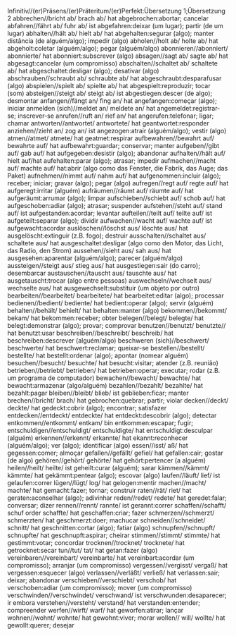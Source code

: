 Infinitiv//(er)Präsens/(er)Präteritum/(er)Perfekt:Übersetzung 1;Übersetzung 2
abbrechen//bricht ab/ brach ab/ hat abgebrochen:abortar; cancelar
abfahren//fährt ab/ fuhr ab/ ist abgefahren:deixar (um lugar); partir (de um lugar)
abhalten//hält ab/ hielt ab/ hat abgehalten:segurar (algo); manter distância (de alguém/algo); impedir (algo)
abholen//holt ab/ holte ab/ hat abgeholt:coletar (alguém/algo); pegar (alguém/algo)
abonnieren//abonniert/ abonnierte/ hat abonniert:subscrever (algo)
absagen//sagt ab/ sagte ab/ hat abgesagt:cancelar (um compromisso)
abschalten//schaltet ab/ schaltete ab/ hat abgeschaltet:desligar (algo); desativar (algo)
abschrauben//schraubt ab/ schraubte ab/ hat abgeschraubt:desparafusar (algo)
abspielen//spielt ab/ spielte ab/ hat abgespielt:reproduzir; tocar (som)
absteigen//steigt ab/ steigt ab/ ist abgestiegen:descer (de algo); desmontar
anfangen//fängt an/ fing an/ hat angefangen:começar (algo); iniciar
anmelden (sich)//meldet an/ meldete an/ hat angemeldet:registrar-se; inscrever-se
anrufen//ruft an/ rief an/ hat angerufen:telefonar; ligar; chamar
antworten//antwortet/ antwortete/ hat geantwortet:responder
anziehen//zieht an/ zog an/ ist angezogen:atrair (alguém/algo); vestir (algo)
atmen//atmet/ atmete/ hat geatmet:respirar
aufbewahren//bewahrt auf/ bewahrte auf/ hat aufbewahrt:guardar; conservar; manter
aufgeben//gibt auf/ gab auf/ hat aufgegeben:desistir (algo); abandonar
aufhalten//hält auf/ hielt auf/hat aufehalten:parar (algo); atrasar; impedir
aufmachen//macht auf/ machte auf/ hat:abrir (algo como das Fenster, die Fabrik, das Auge; das Paket)
aufnehmen//nimmt auf/ nahm auf/ hat aufgenommen:incluir (algo); receber; iniciar; gravar (algo); pegar (algo)
aufregen//regt auf/ regte auf/ hat aufgeregt:irritar (alguém)
aufräumen//räumt auf/ räumte auf/ hat aufgeräumt:arrumar (algo); limpar
aufschieben//schiebt auf/ schob auf/ hat aufgeschoben:adiar (algo); atrasar; suspender
aufstehen//steht auf/ stand auf/ ist aufgestanden:acordar; levantar
aufteilen//teilt auf/ teilte auf/ ist aufgeteilt:separar (algo); dividir
aufwachen//wacht auf/ wachte auf/ ist aufgewacht:acordar
auslöschen//löschst aus/ löschte aus/ hat ausgelöscht:extinguir (z.B. fogo); destruir
ausschalten//schaltet aus/ schaltete aus/ hat ausgeschaltet:desligar (algo como den Motor, das Licht, das Radio, den Strom)
aussehen//sieht aus/ sah aus/ hat ausgesehen:aparentar (alguém/algo); parecer (alguém/algo)
aussteigen//steigt aus/ stieg aus/ hat ausgestiegen:sair (do carro); desembarcar
austauschen//tauscht aus/ tauschte aus/ hat ausgetauscht:trocar (algo entre pessoas)
auswechseln//wechselt aus/ wechselte aus/ hat ausgewechselt:substituir (um objeto por outro)
bearbeiten//bearbeitet/ bearbeitete/ hat bearbeitet:editar (algo); processar
bedienen//bedient/ bediente/ hat bedient:operar (algo); servir (alguém)
behalten//behält/ behielt/ hat behalten:manter (algo)
bekommen//bekommt/ bekam/ hat bekommen:receber; obter
belegen//belegt/ belegte/ hat belegt:demonstrar (algo); provar; comprovar
benutzen//benutzt/ benutzte// hat benutzt:usar
beschreiben//beschreibt/ beschreib/ hat beschreiben:descrever (alguém/algo)
beschweren (sich)//beschwert/ beschwerte/ hat beschwert:reclamar; queixar-se
bestellen//bestellt/ bestellte/ hat bestellt:ordenar (algo); apontar (nomear alguém)
besuchen//besucht/ besuchte/ hat besucht:visitar; atender (z.B. reunião)
betrieben//betriebt/ betrieben/ hat betrieben:operar; executar; rodar (z.B. um programa de computador)
bewachen//bewacht/ bewachte/ hat bewacht:armazenar (algo/alguém)
bezahlen//bezahlt/ bezahlte/ hat bezahlt:pagar
bleiben//bleibt/ blieb/ ist geblieben:ficar; manter
brechen//bricht/ brach/ hat gebrochen:quebrar; partir; violar
decken//deckt/ deckte/ hat gedeckt:cobrir (algo); encontrar; satisfazer
entdecken//entdeckt/ entdeckte/ hat entdeckt:descobrir (algo); detectar
entkommen//entkommt/ entkam/ bin entkommen:escapar; fugir;
entschuldigen//entschuldigt/ entschuldigte/ hat entschuldigt:desculpar (alguém)
erkennen//erkennt/ erkannte/ hat ekannt:reconhecer (alguém/algo); ver (algo); identificar (algo)
essen//isst/ aß/ hat gegessen:comer; almoçar
gefallen//gefällt/ gefiel/ hat gefallen:cair; gostar (de algo)
gehören//gehört/ gehörte/ hat gehört:pertencer (a alguém)
heilen//heilt/ heilte/ ist geheilt:curar (alguém); sarar
kämmen//kämmt/ kämmte/ hat gekämmt:pentear (algo); escovar (algo)
laufen//läuft/ lief/ ist gelaufen:correr
lügen//lügt/ log/ hat gelogen:mentir
machen//macht/ machte/ hat gemacht:fazer; tornar; construir
raten//rät/ riet/ hat geraten:aconselhar (algo); adivinhar
reden//redet/ redete/ hat geredet:falar; conversar; dizer
rennen//rennt/ rannte/ ist gerannt:correr
schaffen//schafft/ schuf order schaffte/ hat geschaffen:criar; fazer
schmerzen//schmerzt/ schmerzten/ hat geschmerzt:doer; machucar
schneiden//schneidet/ schnitt/ hat geschnitten:cortar (algo); fatiar (algo)
schnupfen//schnupft/ schnupfte/ hat geschnupft:aspirar; cheirar
stimmen//stimmt/ stimmte/ hat gestimmt:votar; concordar
trocknen//trocknet/ trocknete/ hat getrocknet:secar
tun//tut/ tat/ hat getan:fazer (algo)
vereinbaren//vereinbart/ vereinbarte/ hat vereinbart:acordar (um compromisso); arranjar (um compromisso)
vergessen//vergisst/ vergaß/ hat vergessen:esquecer (algo)
verlassen//verläßt/ verließ/ hat verlassen:sair; deixar; abandonar
verschieben//verschiebt/ verschob/ hat verschoben:adiar (um compromisso); mover (um compromisso)
verschwinden//verschwindet/ verschwand/ ist verschwunden:desaparecer; ir embora
verstehen//versteht/ verstand/ hat verstanden:entender; compreender
werfen//wirft/ warf/ hat geworfen:atirar; lançar
wohnen//wohnt/ wohnte/ hat gewohnt:viver; morar
wollen// will/ wollte/ hat gewollt:querer; desejar
